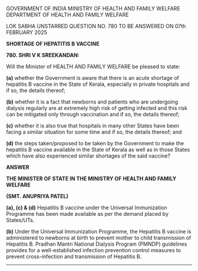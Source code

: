 GOVERNMENT OF INDIA
MINISTRY OF HEALTH AND FAMILY WELFARE
DEPARTMENT OF HEALTH AND FAMILY WELFARE

LOK SABHA
UNSTARRED QUESTION NO. 780
TO BE ANSWERED ON 07th FEBRUARY 2025

**SHORTAGE OF HEPATITIS B VACCINE**

**780. SHRI V K SREEKANDAN:**

Will the Minister of HEALTH AND FAMILY WELFARE be pleased to state:

**(a)** whether the Government is aware that there is an acute shortage of hepatitis B vaccine in the State of Kerala, especially in private hospitals and if so, the details thereof;

**(b)** whether it is a fact that newborns and patients who are undergoing dialysis regularly are at extremely high risk of getting infected and this risk can be mitigated only through vaccination and if so, the details thereof;

**(c)** whether it is also true that hospitals in many other States have been facing a similar situation for some time and if so, the details thereof; and

**(d)** the steps taken/proposed to be taken by the Government to make the hepatitis B vaccine available in the State of Kerala as well as in those States which have also experienced similar shortages of the said vaccine?

**ANSWER**

**THE MINISTER OF STATE IN THE MINISTRY OF HEALTH AND FAMILY WELFARE**

**(SMT. ANUPRIYA PATEL)**

**(a), (c) & (d)** Hepatitis B vaccine under the Universal Immunization Programme has been made available as per the demand placed by States/UTs.

**(b)** Under the Universal Immunization Programme, the Hepatitis B vaccine is administered to newborns at birth to prevent mother to child transmission of Hepatitis B. Pradhan Mantri National Dialysis Program (PMNDP) guidelines provides for a well-established infection prevention control measures to prevent cross-infection and transmission of Hepatitis B.

---
